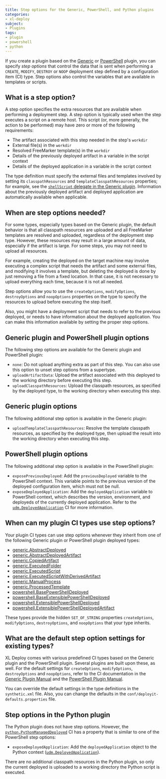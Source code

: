 ```yaml
---
title: Step options for the Generic, PowerShell, and Python plugins
categories: 
- xl-deploy
subject:
- Plugins
tags:
- plugin
- powershell
- python
---
```


If you create a plugin based on the [Generic](/xl-deploy/latest/genericPluginManual.html) or [PowerShell](/xl-deploy/latest/powershellPluginManual.html) plugin, you can specify *step options* that control the data that is sent when performing a `CREATE`, `MODIFY`, `DESTROY` or `NOOP` deployment step defined by a configuration item (CI) type. Step options also control the variables that are available in templates or scripts.

## What is a step option?

A step option specifies the extra resources that are available when performing a deployment step. A step option is typically used when the step executes a script on a remote host. This script (or, more generally, the action to be performed) may have zero or more of the following requirements:
 
* The artifact associated with this step needed in the step's `workdir`
* External file(s) in the `workdir`
* Resolved FreeMarker template(s) in the `workdir`
* Details of the previously deployed artifact in a variable in the script context
* Details of the deployed application in a variable in the script context

The type definition must specify the external files and templates involved by setting its `classpathResources` and `templateClasspathResources` properties; for example, see the [`shellScript` delegate in the Generic plugin](/xl-deploy/latest/genericPluginManual.html#shellscript-delegate). Information about the previously deployed artifact and deployed application are automatically available when applicable.

## When are step options needed?

For some types, especially types based on the Generic plugin, the default behavior is that all classpath resources are uploaded and all FreeMarker templates are resolved and uploaded, regardless of the deployment step type. However, these resources may result in a large amount of data, especially if the artifact is large. For some steps, you may not need to upload all resources.

For example, creating the deployed on the target machine may involve executing a complex script that needs the artifact and some external files, and modifying it involves a template, but deleting the deployed is done by just removing a file from a fixed location. In that case, it is not necessary to upload everything each time, because it is not all needed.

Step options allow you to use the `createOptions`, `modifyOptions`, `destroyOptions` and `noopOptions` properties on the type to specify the resources to upload before executing the step itself.

Also, you might have a deployment script that needs to refer to the previous deployed, or needs to have information about the deployed application. You can make this information available by setting the proper step options.

## Generic plugin and PowerShell plugin options

The following step options are available for the Generic plugin and PowerShell plugin:

* `none`: Do not upload anything extra as part of this step. You can also use this option to unset step options from a supertype.
* `uploadArtifactData`: Upload the artifact associated with this deployed to the working directory before executing this step.
* `uploadClasspathResources`: Upload the classpath resources, as specified by the deployed type, to the working directory when executing this step.

## Generic plugin options

The following additional step option is available in the Generic plugin:

* `uploadTemplateClasspathResources`: Resolve the template classpath resources, as specified by the deployed type, then upload the result into the working directory when executing this step.

## PowerShell plugin options

The following additional step option is available in the PowerShell plugin:

* `exposePreviousDeployed`: Add the `previousDeployed` variable to the PowerShell context. This variable points to the previous version of the deployed configuration item, which must not be null.
* `exposeDeployedApplication`: Add the `deployedApplication` variable to PowerShell context, which describes the version, environment, and deployeds of the currently deployed application. Refer to the [`udm.DeployedApplication`](/xl-deploy/latest/udmcireference.html#udm.DeployedApplication) CI for more information.

## When can my plugin CI types use step options?

Your plugin CI types can use step options whenever they inherit from one of the following Generic plugin or PowerShell plugin deployed types:

* [generic.AbstractDeployed](/xl-deploy/latest/genericPluginManual.html#generic.AbstractDeployed)
* [generic.AbstractDeployedArtifact](/xl-deploy/latest/genericPluginManual.html#generic.AbstractDeployedArtifact)
* [generic.CopiedArtifact](/xl-deploy/latest/genericPluginManual.html#generic.CopiedArtifact)
* [generic.ExecutedFolder](/xl-deploy/latest/genericPluginManual.html#generic.ExecutedFolder)
* [generic.ExecutedScript](/xl-deploy/latest/genericPluginManual.html#generic.ExecutedScript)
* [generic.ExecutedScriptWithDerivedArtifact](/xl-deploy/latest/genericPluginManual.html#generic.ExecutedScriptWithDerivedArtifact)
* [generic.ManualProcess](/xl-deploy/latest/genericPluginManual.html#generic.ManualProcess)
* [generic.ProcessedTemplate](/xl-deploy/latest/genericPluginManual.html#generic.ProcessedTemplate)
* [powershell.BasePowerShellDeployed](/xl-deploy/latest/powershellPluginManual.html#powershell.BasePowerShellDeployed)
* [powershell.BaseExtensiblePowerShellDeployed](/xl-deploy/latest/powershellPluginManual.html#powershell.BaseExtensiblePowerShellDeployed)
* [powershell.ExtensiblePowerShellDeployed](/xl-deploy/latest/powershellPluginManual.html#powershell.ExtensiblePowerShellDeployed)
* [powershell.ExtensiblePowerShellDeployedArtifact](/xl-deploy/latest/powershellPluginManual.html#powershell.ExtensiblePowerShellDeployedArtifact)

These types provide the hidden `SET_OF_STRING` properties `createOptions`, `modifyOptions`, `destroyOptions`, and `noopOptions` that your type inherits.

## What are the default step option settings for existing types?

XL Deploy comes with various predefined CI types based on the Generic plugin and the PowerShell plugin. Several plugins are built upon these, as well. For the default settings for `createOptions`, `modifyOptions`, `destroyOptions` and `noopOptions`, refer to the CI documentation in the [Generic Plugin Manual](/xl-deploy/latest/genericPluginManual.html) and the [PowerShell Plugin Manual](/xl-deploy/latest/powershellPluginManual.html).

You can override the default settings in the type definitions in the `synthetic.xml` file. Also, you can change the defaults in the `conf/deployit-defaults.properties` file.

## Step options in the Python plugin

The Python plugin does not have step options. However, the [`python.PythonManagedDeployed`](/xl-deploy/latest/pythonPluginManual.html#python.PythonManagedDeployed) CI has a property that is similar to one of the PowerShell step options:

* `exposeDeployedApplication`: Add the `deployedApplication` object to the Python context ([`udm.DeployedApplication`](/xl-deploy/latest/udmcireference.html#udm.DeployedApplication)).

There are no additional classpath resources in the Python plugin, so only the current deployed is uploaded to a working directory the Python script is executed.
